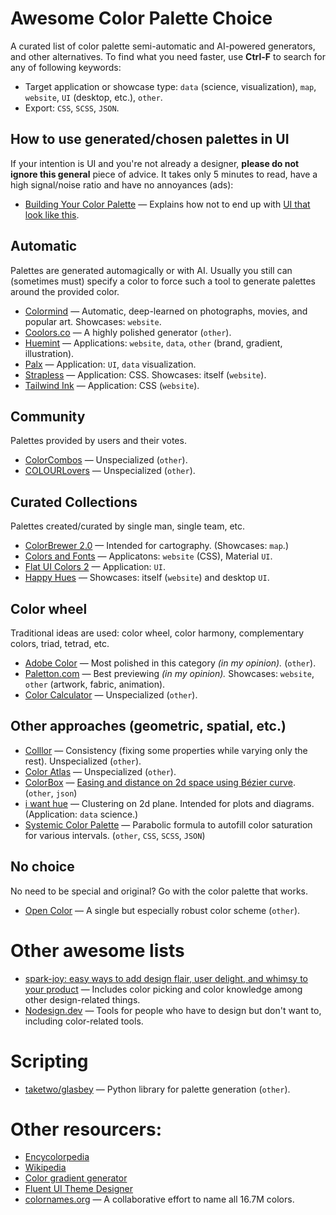 # Awesome Color Palette Choice
A curated list of color palette semi-automatic and AI-powered generators, and other alternatives. To find what you need faster, use **Ctrl-F** to search for any of following keywords:
- Target application or showcase type: `data` (science, visualization), `map`, `website`, `UI` (desktop, etc.), `other`.
- Export: `CSS`, `SCSS`, `JSON`.

## How to use generated/chosen palettes in UI
If your intention is UI and you're not already a designer, **please do not ignore this general** piece of advice. It takes only 5 minutes to read, have a high signal/noise ratio and have no annoyances (ads):
* [Building Your Color Palette](https://refactoringui.com/previews/building-your-color-palette/) — Explains how not to end up with [UI that look like this](https://refactoring-ui.nyc3.cdn.digitaloceanspaces.com/previews/whats-in-a-color-palette-02.png).

## Automatic
Palettes are generated automagically or with AI. Usually you still can (sometimes must) specify a color to force such a tool to generate palettes around the provided color.
* [Colormind](http://colormind.io/) — Automatic, deep-learned on photographs, movies, and popular art. Showcases: `website`.
* [Coolors.co](https://coolors.co/) — A highly polished generator (`other`).
* [Huemint](https://huemint.com/) — Applications: `website`, `data`, `other` (brand, gradient, illustration).
* [Palx](https://palx.jxnblk.com/) — Application: `UI`, `data` visualization.
* [Strapless](http://strapless.io/) — Application: CSS. Showcases: itself (`website`).
* [Tailwind Ink](https://tailwind.ink/) — Application: CSS (`website`).

## Community
Palettes provided by users and their votes.
* [ColorCombos](https://www.colorcombos.com/) — Unspecialized (`other`).
* [COLOURLovers](https://www.colourlovers.com/) — Unspecialized (`other`).

## Curated Collections
Palettes created/curated by single man, single team, etc.
* [ColorBrewer 2.0](http://colorbrewer2.org) — Intended for cartography. (Showcases: `map`.)
* [Colors and Fonts](https://www.colorsandfonts.com/) — Applicatons: `website` (CSS), Material `UI`.
* [Flat UI Colors 2](https://flatuicolors.com/) — Application: `UI`.
* [Happy Hues](https://www.happyhues.co/) — Showcases: itself (`website`) and desktop `UI`.

## Color wheel
Traditional ideas are used: color wheel, color harmony, complementary colors, triad, tetrad, etc.
* [Adobe Color](https://color.adobe.com/) — Most polished in this category *(in my opinion).* (`other`).
* [Paletton.com](http://paletton.com/) — Best previewing *(in my opinion).* Showcases: `website`, `other` (artwork, fabric, animation).
* [Color Calculator](https://www.sessions.edu/color-calculator/) — Unspecialized (`other`).

## Other approaches (geometric, spatial, etc.)

* [Colllor](http://colllor.com/) — Consistency (fixing some properties while varying only the rest). Unspecialized (`other`).
* [Color Atlas](http://color.support/coloratlas.html) — Unspecialized (`other`).
* [ColorBox](https://www.colorbox.io/) — [Easing and distance on 2d space using Bézier curve](https://kvyn.medium.com/introducing-the-new-colorbox-e0109c021729). (`other`, `json`)
* [i want hue](https://medialab.github.io/iwanthue/) — Clustering on 2d plane. Intended for plots and diagrams. (Application: `data` science.)
* [Systemic Color Palette](https://hypejunction.github.io/color-wizard/) — Parabolic formula to autofill color saturation for various intervals. (`other`, `CSS`, `SCSS`, `JSON`)

## No choice
No need to be special and original? Go with the color palette that works.
* [Open Color](https://yeun.github.io/open-color/) — A single but especially robust color scheme (`other`).

# Other awesome lists
* [spark-joy: easy ways to add design flair, user delight, and whimsy to your product](https://github.com/sw-yx/spark-joy) — Includes color picking and color knowledge among other design-related things.
* [Nodesign.dev](https://nodesign.dev/) — Tools for people who have to design but don't want to, including color-related tools.

# Scripting
* [taketwo/glasbey](https://github.com/taketwo/glasbey) — Python library for palette generation (`other`).

# Other resourcers:
* [Encycolorpedia](https://encycolorpedia.com/)
* [Wikipedia](https://en.wikipedia.org/wiki/List_of_colors_by_shade)
* [Color gradient generator](https://mybrandnewlogo.com/color-gradient-generator)
* [Fluent UI Theme Designer](https://fabricweb.z5.web.core.windows.net/pr-deploy-site/refs/heads/master/theming-designer/index.html)
* [colornames.org](https://colornames.org/) — A collaborative effort to name all 16.7M colors.
